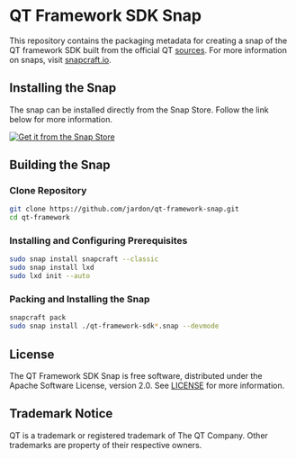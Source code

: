 # QT Framework SDK Snap
This repository contains the packaging metadata for creating a snap of the QT framework SDK built from the official QT [sources](https://code.qt.io). For more information on snaps, visit [snapcraft.io](https://snapcraft.io/). 

## Installing the Snap
The snap can be installed directly from the Snap Store. Follow the link below for more information.
<br>

[![Get it from the Snap Store](https://snapcraft.io/static/images/badges/en/snap-store-black.svg)](https://snapcraft.io/qt-framework-sdk)

## Building the Snap
### Clone Repository
```bash
git clone https://github.com/jardon/qt-framework-snap.git
cd qt-framework
```
### Installing and Configuring Prerequisites
```bash
sudo snap install snapcraft --classic
sudo snap install lxd
sudo lxd init --auto
```
### Packing and Installing the Snap
```bash
snapcraft pack
sudo snap install ./qt-framework-sdk*.snap --devmode
```

## License
The QT Framework SDK Snap is free software, distributed under the Apache
Software License, version 2.0. See
[LICENSE](https://github.com/canonical/qt-framework-snap/blob/latest/LICENSE)
for more information.

## Trademark Notice
QT is a trademark or registered trademark of The QT Company.
Other trademarks are property of their respective owners.
